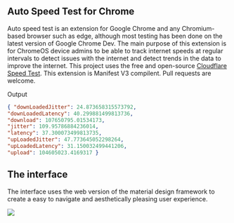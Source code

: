 ## Auto Speed Test for Chrome

Auto speed test is an extension for Google Chrome and any Chromium-based browser such as edge, although most testing has been done on the latest version of Google Chrome Dev. The main purpose of this extension is for ChromeOS device admins to be able to track internet speeds at regular intervals to detect issues with the internet and detect trends in the data to improve the internet. This project uses the free and open-source [Cloudflare Speed Test](https://github.com/cloudflare/speedtest). This extension is Manifest V3 compilent. Pull requests are welcome.

Output

```json
{ "downLoadedJitter": 24.873658315573792, 
"downLoadedLatency": 40.299881499813736, 
"download": 107650795.01534173, 
"jitter": 109.95786884236014, 
"latency": 37.300073499813735, 
"upLoadedJitter": 47.773645052298264, 
"upLoadedLatency": 31.150032499441206, 
"upload": 104605023.4169317 }
```

## The interface

The interface uses the web version of the material design framework to create a easy to navigate and aesthetically pleasing user experience.

![](https://i.ibb.co/Z2FC4T9/Screenshot-from-2024-09-05-14-48-37.png)
